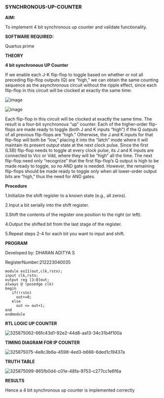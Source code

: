 ### SYNCHRONOUS-UP-COUNTER

**AIM:**

To implement 4 bit synchronous up counter and validate functionality.

**SOFTWARE REQUIRED:**

Quartus prime

**THEORY**

**4 bit synchronous UP Counter**

If we enable each J-K flip-flop to toggle based on whether or not all preceding flip-flop outputs (Q) are “high,” we can obtain the same counting sequence as the asynchronous circuit without the ripple effect, since each flip-flop in this circuit will be clocked at exactly the same time:

![image](https://github.com/naavaneetha/SYNCHRONOUS-UP-COUNTER/assets/154305477/d5db3fa0-e413-404c-b80e-b2f39d82e7e8)


![image](https://github.com/naavaneetha/SYNCHRONOUS-UP-COUNTER/assets/154305477/52cb61eb-d04b-442d-810c-31185a68410b)

Each flip-flop in this circuit will be clocked at exactly the same time.
The result is a four-bit synchronous “up” counter. Each of the higher-order flip-flops are made ready to toggle (both J and K inputs “high”) if the Q outputs of all previous flip-flops are “high.”
Otherwise, the J and K inputs for that flip-flop will both be “low,” placing it into the “latch” mode where it will maintain its present output state at the next clock pulse.
Since the first (LSB) flip-flop needs to toggle at every clock pulse, its J and K inputs are connected to Vcc or Vdd, where they will be “high” all the time.
The next flip-flop need only “recognize” that the first flip-flop’s Q output is high to be made ready to toggle, so no AND gate is needed.
However, the remaining flip-flops should be made ready to toggle only when all lower-order output bits are “high,” thus the need for AND gates.

**Procedure**

1.Initialize the shift register to a known state (e.g., all zeros).

2.Input a bit serially into the shift register.

3.Shift the contents of the register one position to the right (or left).

4.Output the shifted bit from the last stage of the register.

5.Repeat steps 2-4 for each bit you want to input and shift.




**PROGRAM**

Developed by: DHARAN ADITYA S

RegisterNumber:212223040035

```
module ex11(out,clk,rstn);
input clk,rstn;
output reg [3:0]out;
always @ (posedge clk)
begin
   if(!rstn)
     out<=0;
   else 
     out <= out+1;
end
endmodule
```
**RTL LOGIC UP COUNTER**

![325875062-66fc43d1-92e2-44d8-aa13-34c31b4f100a](https://github.com/DharanAditya/SYNCHRONOUS-UP-COUNTER/assets/147473834/3959886b-3569-431a-93de-c925be531e8e)

**TIMING DIAGRAM FOR IP COUNTER**

![325875075-4e8c3b6a-4598-4ed3-b666-6ded1c19437a](https://github.com/DharanAditya/SYNCHRONOUS-UP-COUNTER/assets/147473834/d23bc97a-497e-4499-8eb3-49d59cba5b23)

**TRUTH TABLE**

![325875099-865fb0d4-c01e-48fa-9753-c277cc1e6f6a](https://github.com/DharanAditya/SYNCHRONOUS-UP-COUNTER/assets/147473834/62fb60c5-ab58-485f-899f-430de5d74bae)

**RESULTS**

Hence a 4 bit synchronous up counter is implemented correctly
